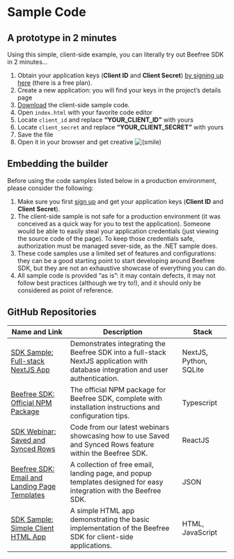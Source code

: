 # Sample Code

## A prototype in 2 minutes <a href="#a-prototype-in-2-minutes" id="a-prototype-in-2-minutes"></a>

Using this simple, client-side example, you can literally try out Beefree SDK in 2 minutes…

1. Obtain your application keys (**Client ID** and **Client Secret**) [by signing up here](https://dam.beefree.io/devportalsignup) (there is a free plan).
2. Create a new application: you will find your keys in the project’s details page
3. [Download](https://dam.beefree.io/pluginsamplecode) the client-side sample code.
4. Open `index.html` with your favorite code editor
5. Locate `client_id` and replace **“YOUR\_CLIENT\_ID”** with yours
6. Locate `client_secret` and replace **“YOUR\_CLIENT\_SECRET”** with yours
7. Save the file
8. Open it in your browser and get creative ![(smile)](https://mailup.atlassian.net/wiki/s/en\_GB/6105/7d738a52bdb6676b96419199dc18454c6082dfc5.26/\_/images/icons/emoticons/smile.png)

## Embedding the builder <a href="#embedding-the-builder" id="embedding-the-builder"></a>

Before using the code samples listed below in a production environment, please consider the following:

1. Make sure you first [sign up](https://dam.beefree.io/devportalsignup) and get your application keys (**Client ID** and **Client Secret**).
2. The client-side sample is not safe for a production environment (it was conceived as a quick way for you to test the application). Someone would be able to easily steal your application credentials (just viewing the source code of the page). To keep those credentials safe, authorization must be managed sever-side, as the .NET sample does.
3. These code samples use a limited set of features and configurations: they can be a good starting point to start developing around Beefree SDK, but they are not an exhaustive showcase of everything you can do.
4. All sample code is provided “as is”: it may contain defects, it may not follow best practices (although we try to!), and it should only be considered as point of reference.

## GitHub Repositories <a href="#embedding-the-builder" id="embedding-the-builder"></a>

| Name and Link                                                                                               | Description                                                                                                                      | Stack                  |
| ----------------------------------------------------------------------------------------------------------- | -------------------------------------------------------------------------------------------------------------------------------- | ---------------------- |
| [SDK Sample: Full-stack NextJS App](https://github.com/BeefreeSDK/beefree-sdk-sample-nextjs)                | Demonstrates integrating the Beefree SDK into a full-stack NextJS application with database integration and user authentication. | NextJS, Python, SQLite |
| [Beefree SDK: Official NPM Package](https://github.com/BeefreeSDK/beefree-sdk-npm-official)                 | The official NPM package for Beefree SDK, complete with installation instructions and configuration tips.                        | Typescript             |
| [SDK Webinar: Saved and Synced Rows](https://github.com/BeefreeSDK/beefree-sdk-demos)                       | Code from our latest webinars showcasing how to use Saved and Synced Rows feature within the Beefree SDK.                        | ReactJS                |
| [Beefree SDK: Email and Landing Page Templates](https://github.com/BeefreeSDK/beefree-sdk-assets-templates) | A collection of free email, landing page, and popup templates designed for easy integration with the Beefree SDK.                | JSON                   |
| [SDK Sample: Simple Client HTML App](https://github.com/BeefreeSDK/beefree-sdk-sample-client)               | A simple HTML app demonstrating the basic implementation of the Beefree SDK for client-side applications.                        | HTML, JavaScript       |
